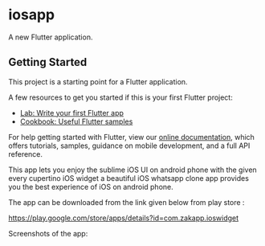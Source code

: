 # iosapp

A new Flutter application.

## Getting Started

This project is a starting point for a Flutter application.

A few resources to get you started if this is your first Flutter project:

- [Lab: Write your first Flutter app](https://flutter.dev/docs/get-started/codelab)
- [Cookbook: Useful Flutter samples](https://flutter.dev/docs/cookbook)

For help getting started with Flutter, view our
[online documentation](https://flutter.dev/docs), which offers tutorials,
samples, guidance on mobile development, and a full API reference.

This app lets you enjoy the sublime iOS UI on android phone with the given every cupertino iOS widget a beautiful iOS whatsapp clone app provides you the best experience of iOS on android phone.

The app can be downloaded from the link given below from play store :

https://play.google.com/store/apps/details?id=com.zakapp.ioswidget


Screenshots of the app:
 
 
